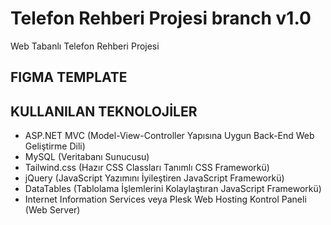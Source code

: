 # Telefon Rehberi Projesi branch v1.0
Web Tabanlı Telefon Rehberi Projesi


## FIGMA TEMPLATE




## KULLANILAN TEKNOLOJİLER
  * ASP.NET MVC (Model-View-Controller Yapısına Uygun Back-End Web Geliştirme Dili)
  * MySQL (Veritabanı Sunucusu)
  * Tailwind.css (Hazır CSS Classları Tanımlı CSS Frameworkü)
  * jQuery (JavaScript Yazımını İyileştiren JavaScript Frameworkü)
  * DataTables (Tablolama İşlemlerini Kolaylaştıran JavaScript Frameworkü)
  * Internet Information Services veya Plesk Web Hosting Kontrol Paneli (Web Server)

